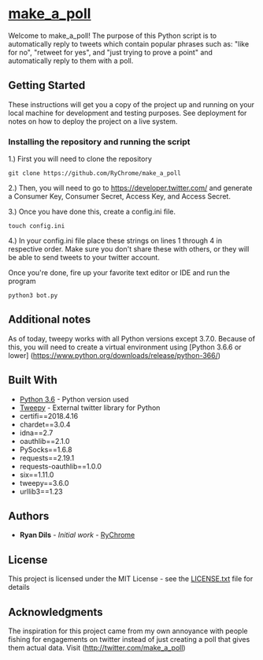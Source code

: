 # [make_a_poll](https://www.twitter.com/make_a_poll)

Welcome to make_a_poll! The purpose of this Python script is to automatically reply to tweets which contain popular phrases such as: "like for no", "retweet for yes", and "just trying to prove a point" and automatically reply to them with a poll. 

## Getting Started

These instructions will get you a copy of the project up and running on your local machine for development and testing purposes. See deployment for notes on how to deploy the project on a live system.

### Installing the repository and running the script

1.) First you will need to clone the repository

```
git clone https://github.com/RyChrome/make_a_poll
```

2.) Then, you will need to go to https://developer.twitter.com/ and generate a Consumer Key, Consumer Secret, Access Key, and Access Secret. 

3.) Once you have done this, create a config.ini file.

```
touch config.ini
```

4.) In your config.ini file place these strings on lines 1 through 4 in respective order. Make sure you don't share these with others, or they will be able to send tweets to your twitter account.

Once you're done, fire up your favorite text editor or IDE and run the program

```
python3 bot.py
```

## Additional notes

As of today, tweepy works with all Python versions except 3.7.0. Because of this, you will need to create a virtual environment using [Python 3.6.6 or lower] (https://www.python.org/downloads/release/python-366/)

## Built With

* [Python 3.6](https://docs.python.org/3.6/) - Python version used
* [Tweepy](http://tweepy.readthedocs.io/en/v3.6.0/) - External twitter library for Python
* certifi==2018.4.16
* chardet==3.0.4
* idna==2.7
* oauthlib==2.1.0
* PySocks==1.6.8
* requests==2.19.1
* requests-oauthlib==1.0.0
* six==1.11.0
* tweepy==3.6.0
* urllib3==1.23

## Authors

* **Ryan Dils** - *Initial work* - [RyChrome](https://github.com/rychrome)

## License

This project is licensed under the MIT License - see the [LICENSE.txt](LICENSE.txt) file for details

## Acknowledgments

The inspiration for this project came from my own annoyance with people fishing for engagements on twitter instead of just creating a poll that gives them actual data. Visit (http://twitter.com/make_a_poll)
